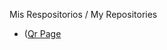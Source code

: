 Mis Respositorios / My Repositories

+ ([Qr Page](https://venemuert.github.io/qr-code-component-main/)
